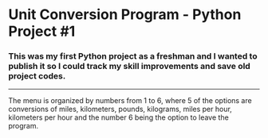 # Unit Conversion Program - Python Project #1
### This was my first Python project as a freshman and I wanted to publish it so I could track my skill improvements and save old project codes.

-------------------------------------------------------------------
The menu is organized by numbers from 1 to 6, where 5 of the options are conversions of miles, kilometers, pounds, kilograms, miles per hour, kilometers per hour and the number 6 being the option to leave the program.
